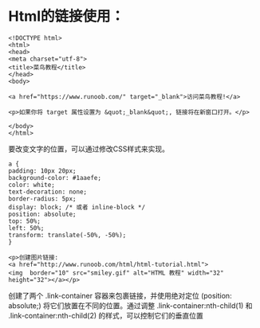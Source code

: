 # Html的链接使用：
>
    <!DOCTYPE html>
    <html>
    <head> 
    <meta charset="utf-8"> 
    <title>菜鸟教程</title> 
    </head>
    <body>

    <a href="https://www.runoob.com/" target="_blank">访问菜鸟教程!</a>

    <p>如果你将 target 属性设置为 &quot;_blank&quot;, 链接将在新窗口打开。</p>

    </body>
    </html>

要改变文字的位置，可以通过修改CSS样式来实现。

    a {
    padding: 10px 20px;
    background-color: #1aaefe;
    color: white;
    text-decoration: none;
    border-radius: 5px;
    display: block; /* 或者 inline-block */
    position: absolute;
    top: 50%;
    left: 50%;
    transform: translate(-50%, -50%);
    }

    <p>创建图片链接:
    <a href="http://www.runoob.com/html/html-tutorial.html">
    <img  border="10" src="smiley.gif" alt="HTML 教程" width="32" height="32"></a></p>

创建了两个 .link-container 容器来包裹链接，并使用绝对定位 (position: absolute;)
将它们放置在不同的位置。通过调整 .link-container:nth-child(1) 和 .link-container:nth-child(2) 
的样式，可以控制它们的垂直位置